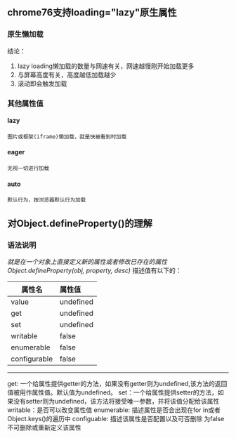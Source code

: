 ## chrome76支持loading="lazy"原生属性
### 原生懒加载
结论：
1. lazy loading懒加载的数量与网速有关，网速越慢刚开始加载更多
2. 与屏幕高度有关，高度越低加载越少
3. 滚动即会触发加载

### 其他属性值
#### lazy
    图片或框架(iframe)懒加载，就是快被看到时加载
#### eager
    无视一切进行加载
#### auto
    默认行为，按浏览器默认行为加载


## 对Object.defineProperty()的理解
### 语法说明
*就是在一个对象上直接定义新的属性或者修改已存在的属性*
*Object.defineProperty(obj, property, desc)*
描述值有以下的：


| 属性名|属性值|
| -------------|:-------------|
| value|undefined|
| get|undefined|
| set|undefined|
| writable|false|
| enumerable|false|
| configurable|false|

-----

get: 一个给属性提供getter的方法，如果没有getter则为undefined,该方法的返回值被用作属性值。默认值为undefined。
set：一个给属性提供setter的方法，如果没有setter则为undefined，该方法将接受唯一参数，并将该值分配给该属性
writable：是否可以改变属性值
enumerable: 描述属性是否会出现在for in或者Object.keys()的遍历中
configuable: 描述该属性是否配置以及可否删除 为false不可删除或重新定义该属性


